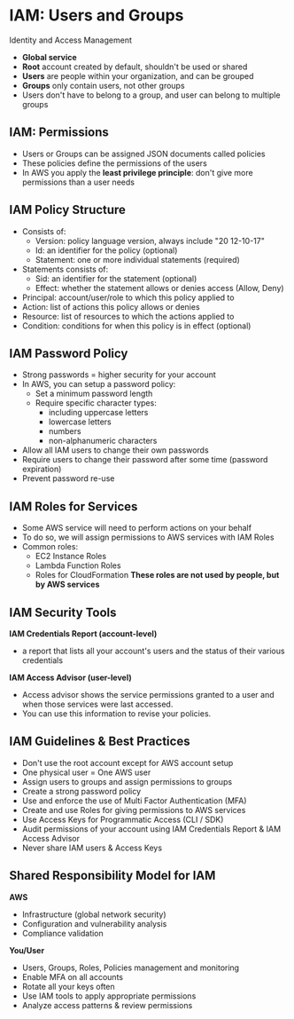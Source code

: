 # IAM: Users and Groups

Identity and Access Management

- **Global service**
- **Root** account created by default, shouldn't be used or shared
- **Users** are people within your organization, and can be grouped
- **Groups** only contain users, not other groups
- Users don't have to belong to a group, and user can belong to multiple groups

## IAM: Permissions

- Users or Groups can be assigned JSON documents called policies
- These policies define the permissions of the users
- In AWS you apply the **least privilege principle**: don't give more permissions than a user needs

## IAM Policy Structure

- Consists of:
  - Version: policy language version, always include "20 12-10-17"
  - Id: an identifier for the policy (optional)
  - Statement: one or more individual statements (required)
- Statements consists of:
  - Sid: an identifier for the statement (optional)
  - Effect: whether the statement allows or denies access (Allow, Deny)
- Principal: account/user/role to which this policy applied to
- Action: list of actions this policy allows or denies
- Resource: list of resources to which the actions applied to
- Condition: conditions for when this policy is in effect (optional)

## IAM Password Policy

- Strong passwords = higher security for your account
- In AWS, you can setup a password policy:
  - Set a minimum password length
  - Require specific character types:
    - including uppercase letters
    - lowercase letters
    - numbers
    - non-alphanumeric characters
- Allow all IAM users to change their own passwords
- Require users to change their password after some time (password expiration)
- Prevent password re-use

## IAM Roles for Services

- Some AWS service will need to perform actions on your behalf
- To do so, we will assign permissions to AWS services with IAM Roles
- Common roles:
  - EC2 Instance Roles
  - Lambda Function Roles
  - Roles for CloudFormation
**These roles are not used by people, but by AWS services**

## IAM Security Tools
**IAM Credentials Report (account-level)**
- a report that lists all your account's users and the status of their various credentials

**IAM Access Advisor (user-level)**
- Access advisor shows the service permissions granted to a user and when those services were last accessed.
- You can use this information to revise your policies.

## IAM Guidelines & Best Practices
- Don't use the root account except for AWS account setup
- One physical user = One AWS user
- Assign users to groups and assign permissions to groups
- Create a strong password policy
- Use and enforce the use of Multi Factor Authentication (MFA)
- Create and use Roles for giving permissions to AWS services
- Use Access Keys for Programmatic Access (CLI / SDK)
- Audit permissions of your account using IAM Credentials Report & IAM Access Advisor
- Never share IAM users & Access Keys

## Shared Responsibility Model for IAM
**AWS**
- Infrastructure (global network security)
- Configuration and vulnerability analysis
- Compliance validation

**You/User**
- Users, Groups, Roles, Policies management and monitoring
- Enable MFA on all accounts
- Rotate all your keys often
- Use IAM tools to apply appropriate permissions
- Analyze access patterns & review permissions
